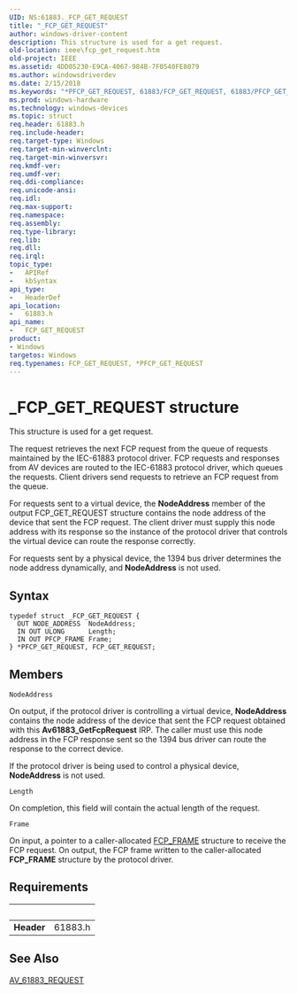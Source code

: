 ```yaml
---
UID: NS:61883._FCP_GET_REQUEST
title: "_FCP_GET_REQUEST"
author: windows-driver-content
description: This structure is used for a get request.
old-location: ieee\fcp_get_request.htm
old-project: IEEE
ms.assetid: 4DD05230-E9CA-4067-984B-7F0540FE8079
ms.author: windowsdriverdev
ms.date: 2/15/2018
ms.keywords: "*PFCP_GET_REQUEST, 61883/FCP_GET_REQUEST, 61883/PFCP_GET_REQUEST, FCP_GET_REQUEST, FCP_GET_REQUEST structure [Buses], IEEE.fcp_get_request, PFCP_GET_REQUEST, PFCP_GET_REQUEST structure pointer [Buses], _FCP_GET_REQUEST"
ms.prod: windows-hardware
ms.technology: windows-devices
ms.topic: struct
req.header: 61883.h
req.include-header: 
req.target-type: Windows
req.target-min-winverclnt: 
req.target-min-winversvr: 
req.kmdf-ver: 
req.umdf-ver: 
req.ddi-compliance: 
req.unicode-ansi: 
req.idl: 
req.max-support: 
req.namespace: 
req.assembly: 
req.type-library: 
req.lib: 
req.dll: 
req.irql: 
topic_type:
-	APIRef
-	kbSyntax
api_type:
-	HeaderDef
api_location:
-	61883.h
api_name:
-	FCP_GET_REQUEST
product:
- Windows
targetos: Windows
req.typenames: FCP_GET_REQUEST, *PFCP_GET_REQUEST
---
```


# _FCP_GET_REQUEST structure
This structure is used for a get request.

The  request retrieves the next FCP request from the queue of requests maintained by the IEC-61883 protocol driver. FCP requests and responses from AV devices are routed to the IEC-61883 protocol driver, which queues the requests. Client drivers send  requests to retrieve an FCP request from the queue. 

For requests sent to a virtual device, the <b>NodeAddress</b> member of the output FCP_GET_REQUEST structure contains the node address of the device that sent the FCP request. The client driver must supply this node address with its response so the instance of the protocol driver that controls the virtual device can route the response correctly. 

For requests sent by a physical device, the 1394 bus driver determines the node address dynamically, and <b>NodeAddress</b> is not used.

## Syntax
```
typedef struct _FCP_GET_REQUEST {
  OUT NODE_ADDRESS  NodeAddress;
  IN OUT ULONG      Length;
  IN OUT PFCP_FRAME Frame;
} *PFCP_GET_REQUEST, FCP_GET_REQUEST;
```

## Members


`NodeAddress`

On output, if the protocol driver is controlling a virtual device, <b>NodeAddress</b> contains the node address of the device that sent the FCP request obtained with this <b>Av61883_GetFcpRequest</b> IRP. The caller must use this node address in the FCP response sent so the 1394 bus driver can route the response to the correct device. 

If the protocol driver is being used to control a physical device, <b>NodeAddress</b> is not used.

`Length`

On completion, this field will contain the actual length of the request.

`Frame`

On input, a pointer to a caller-allocated <a href="https://msdn.microsoft.com/library/windows/hardware/ff537113">FCP_FRAME</a> structure to receive the FCP request. On output, the FCP frame written to the caller-allocated <b>FCP_FRAME</b> structure by the protocol driver.


## Requirements
| &nbsp; | &nbsp; |
| ---- |:---- |
| **Header** | 61883.h |

## See Also

<a href="https://msdn.microsoft.com/library/windows/hardware/ff537008">AV_61883_REQUEST</a>